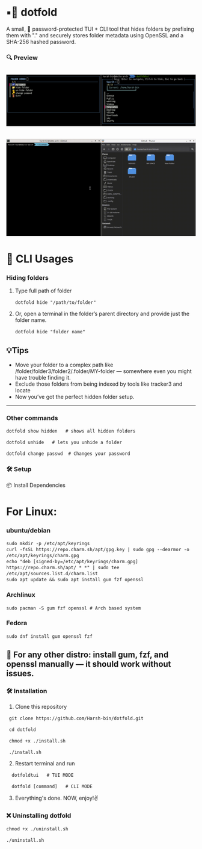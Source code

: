 # ▪️📂 dotfold
A small, 🔐 password-protected TUI + CLI tool that hides folders by prefixing them with "." and securely stores folder metadata using OpenSSL and a SHA-256 hashed password.
### 🔍 Preview
![](/preview/dotfold.png)
--
![](/preview/dotfold.gif)
--
# 🔵 CLI Usages
### Hiding folders
1. Type full path of folder
   ```
   dotfold hide "/path/to/folder"
   ```
2. Or, open a terminal in the folder’s parent directory and provide just the folder name.
   ```
   dotfold hide "folder name" 
   ```
## 💡Tips
- Move your folder to a complex path like /folder/folder3/folder2/.folder/MY-folder — somewhere even you might have trouble finding it.
- Exclude those folders from being indexed by tools like tracker3 and locate
- Now you’ve got the perfect hidden folder setup.
 ----
### Other commands 
   ```
   dotfold show hidden   # shows all hidden folders 
   ```
   ```
   dotfold unhide   # lets you unhide a folder
   ```
   ```
   dotfold change passwd  # Changes your password
  ```

### 🛠️ **Setup**  
  📦 Install Dependencies
   # For Linux:
### ubuntu/debian
   ```
   sudo mkdir -p /etc/apt/keyrings
   curl -fsSL https://repo.charm.sh/apt/gpg.key | sudo gpg --dearmor -o /etc/apt/keyrings/charm.gpg
   echo "deb [signed-by=/etc/apt/keyrings/charm.gpg] https://repo.charm.sh/apt/ * *" | sudo tee /etc/apt/sources.list.d/charm.list
   sudo apt update && sudo apt install gum fzf openssl
   ```
### Archlinux
   ```
   sudo pacman -S gum fzf openssl # Arch based system
   ```
### Fedora
   ```
   sudo dnf install gum openssl fzf
   ```

   📢 For any other distro: install gum, fzf, and openssl manually — it should work without issues.
---
### 🛠️ Installation 
   1. Clone this repository
   ```
    git clone https://github.com/Harsh-bin/dotfold.git
   ```
   ```
    cd dotfold
   ```
   ```
    chmod +x ./install.sh
   ```
   ```
    ./install.sh
   ```
   2. Restart terminal and run
   ```
     dotfoldtui   # TUI MODE
   ```
   ```
     dotfold [command]   # CLI MODE
   ```
  3. Everything's done. NOW, enjoy!✌️
### ❌ Uninstalling dotfold
   ```
   chmod +x ./uninstall.sh
   ```
   ```
   ./uninstall.sh
   ```
